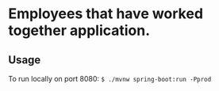 # Employees that have worked together application.

## Usage

To run locally on port 8080: `$ ./mvnw spring-boot:run -Pprod`


